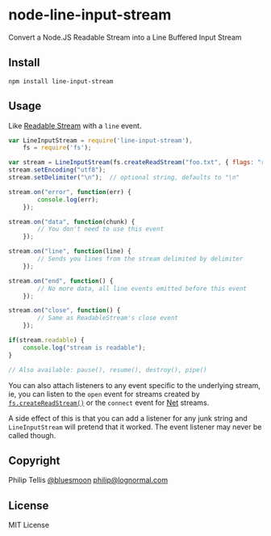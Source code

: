node-line-input-stream
======================

Convert a Node.JS Readable Stream into a Line Buffered Input Stream

Install
---

```
npm install line-input-stream
```

Usage
---

Like [Readable Stream](http://nodejs.org/api/stream.html#stream_readable_stream) with a `line` event.

```javascript
var LineInputStream = require('line-input-stream'),
    fs = require('fs');

var stream = LineInputStream(fs.createReadStream("foo.txt", { flags: "r" }));
stream.setEncoding("utf8");
stream.setDelimiter("\n");	// optional string, defaults to "\n"

stream.on("error", function(err) {
		console.log(err);
	});

stream.on("data", function(chunk) {
		// You don't need to use this event
	});

stream.on("line", function(line) {
		// Sends you lines from the stream delimited by delimiter
	});

stream.on("end", function() {
		// No more data, all line events emitted before this event
	});

stream.on("close", function() {
		// Same as ReadableStream's close event
	});

if(stream.readable) {
	console.log("stream is readable");
}

// Also available: pause(), resume(), destroy(), pipe()
```

You can also attach listeners to any event specific to the underlying stream, ie,
you can listen to the `open` event for streams created by [`fs.createReadStream()`](http://nodejs.org/api/fs.html#fs_fs_createreadstream_path_options)
or the `connect` event for [Net](http://nodejs.org/api/net.html) streams.

A side effect of this is that you can add a listener for any junk string and `LineInputStream` will
pretend that it worked.  The event listener may never be called though.

Copyright
---
Philip Tellis [@bluesmoon](https://twitter.com/bluesmoon) <philip@lognormal.com> 

License
---
MIT License
